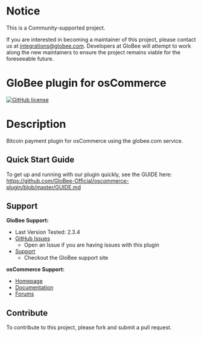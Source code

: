# Notice

This is a Community-supported project.

If you are interested in becoming a maintainer of this project, please contact us at integrations@globee.com. Developers at GloBee will attempt to work along the new maintainers to ensure the project remains viable for the foreseeable future.

# GloBee plugin for osCommerce

[![GitHub license](https://img.shields.io/badge/license-MIT-blue.svg?style=flat-square)](https://raw.githubusercontent.com/GloBee-Official/oscommerce-plugin/master/LICENSE)

# Description

Bitcoin payment plugin for osCommerce using the globee.com service.

## Quick Start Guide

To get up and running with our plugin quickly, see the GUIDE here: https://github.com/GloBee-Official/oscommerce-plugin/blob/master/GUIDE.md


## Support

**GloBee Support:**

* Last Version Tested: 2.3.4
* [GitHub Issues](https://github.com/GloBee-Officialy/oscommerce-plugin/issues)
  * Open an Issue if you are having issues with this plugin
* [Support](https://help.globee.com)
  * Checkout the GloBee support site

**osCommerce Support:**

* [Homepage](https://www.oscommerce.com/)
* [Documentation](http://library.oscommerce.com/)
* [Forums](http://forums.oscommerce.com/)

## Contribute

To contribute to this project, please fork and submit a pull request.